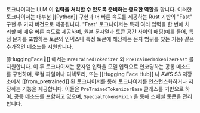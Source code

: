 토크나이저는 LLM 이 **입력을 처리할 수 있도록 준비하는 중요한 역할**을 합니다. 이러한 토크나이저는 대부분 [[Python]] 구현과 더 빠른 속도를 제공하는 Rust 기반의 "Fast" 구현 두 가지 버전으로 제공됩니다. "Fast" 토크나이저는 특히 여러 입력을 한 번에 처리할 때 매우 빠른 속도로 제공하며, 원본 문자열과 토큰 공간 사이의 매핑(예를 들어, 특정 문자를 포함하는 토큰의 인덱스나 특정 토큰에 해당하는 문자 범위를 찾는 기능) 같은 추가적인 메소드를 지원합니다.

[[HuggingFace🤗]] 에서는 `PreTrainedTokenizer` 와 `PreTrainedTokenizerFast` 를 지원합니다. 이 두 토크나이저는 문자열 입력을 모델 입력으로 인코딩하는 공통 메소드를 구현하며, 로컬 파일이나 디렉토리, 또는 [[Hugging Face Hub]] 나 AWS S3 저장소에서 [[from_pretrained]] 된 토크나이저를 통해 토크나이저를 인스턴스화하거나 저장하는 기능을 제공합니다. 이들은 `PreTrainedTokenizerBase` 클래스를 기반으로 하여, 공통 메소드를 포함하고 있으며, `SpecialTokensMixin` 을 통해 스페셜 토큰을 관리합니다.

